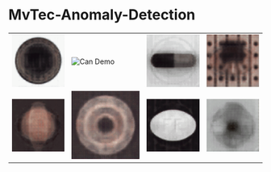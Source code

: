 # MvTec-Anomaly-Detection

<table>
  <tr>
    <td><img src="gifs/bottle.gif" alt="Bottle Demo" title="Bottle Demo" loop /></td>
    <td><img src="gifs/carpet.gif" alt="Can Demo" title="Can Demo" loop /></td>
    <td><img src="gifs/capsule.gif" alt="Capsule Demo" title="Capsule Demo" loop /></td>
    <td><img src="gifs/transistor.gif" alt="Transistor Demo" title="Capsule Demo" loop /></td>
  </tr>
  <tr>
    <td><img src="gifs/hazelnut.gif" alt="Hazelnut Demo" title="Hazelnut Demo" loop /></td>
    <td><img src="gifs/metal_nut.gif" alt="Metal Nut Demo" title="Metal Nut Demo" loop /></td>
    <td><img src="gifs/pill.gif" alt="Pill Demo" title="Pill Demo" loop /></td>
    <td><img src="gifs/screw.gif" alt="Screw Demo" title="Capsule Demo" loop /></td>
  </tr>
</table>
